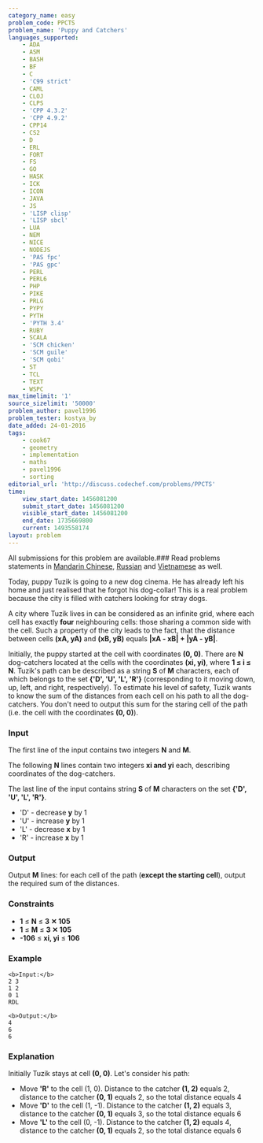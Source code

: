 ```yaml
---
category_name: easy
problem_code: PPCTS
problem_name: 'Puppy and Catchers'
languages_supported:
    - ADA
    - ASM
    - BASH
    - BF
    - C
    - 'C99 strict'
    - CAML
    - CLOJ
    - CLPS
    - 'CPP 4.3.2'
    - 'CPP 4.9.2'
    - CPP14
    - CS2
    - D
    - ERL
    - FORT
    - FS
    - GO
    - HASK
    - ICK
    - ICON
    - JAVA
    - JS
    - 'LISP clisp'
    - 'LISP sbcl'
    - LUA
    - NEM
    - NICE
    - NODEJS
    - 'PAS fpc'
    - 'PAS gpc'
    - PERL
    - PERL6
    - PHP
    - PIKE
    - PRLG
    - PYPY
    - PYTH
    - 'PYTH 3.4'
    - RUBY
    - SCALA
    - 'SCM chicken'
    - 'SCM guile'
    - 'SCM qobi'
    - ST
    - TCL
    - TEXT
    - WSPC
max_timelimit: '1'
source_sizelimit: '50000'
problem_author: pavel1996
problem_tester: kostya_by
date_added: 24-01-2016
tags:
    - cook67
    - geometry
    - implementation
    - maths
    - pavel1996
    - sorting
editorial_url: 'http://discuss.codechef.com/problems/PPCTS'
time:
    view_start_date: 1456081200
    submit_start_date: 1456081200
    visible_start_date: 1456081200
    end_date: 1735669800
    current: 1493558174
layout: problem
---
```

All submissions for this problem are available.###  Read problems statements in [Mandarin Chinese](http://www.codechef.com/download/translated/COOK67/mandarin/PPCTS.pdf), [Russian](http://www.codechef.com/download/translated/COOK67/russian/PPCTS.pdf) and [Vietnamese](http://www.codechef.com/download/translated/COOK67/vietnamese/PPCTS.pdf) as well.

Today, puppy Tuzik is going to a new dog cinema. He has already left his home and just realised that he forgot his dog-collar! This is a real problem because the city is filled with catchers looking for stray dogs.

A city where Tuzik lives in can be considered as an infinite grid, where each cell has exactly **four** neighbouring cells: those sharing a common side with the cell. Such a property of the city leads to the fact, that the distance between cells **(xA, yA)** and **(xB, yB)** equals **|xA - xB| + |yA - yB|**.

Initially, the puppy started at the cell with coordinates **(0, 0)**. There are **N** dog-catchers located at the cells with the coordinates **(xi, yi)**, where **1 ≤ i ≤ N**. Tuzik's path can be described as a string **S** of **M** characters, each of which belongs to the set **{'D', 'U', 'L', 'R'}** (corresponding to it moving down, up, left, and right, respectively). To estimate his level of safety, Tuzik wants to know the sum of the distances from each cell on his path to all the dog-catchers. You don't need to output this sum for the staring cell of the path (i.e. the cell with the coordinates **(0, 0)**).

### Input

The first line of the input contains two integers **N** and **M**.

The following **N** lines contain two integers **xi and yi** each, describing coordinates of the dog-catchers.

The last line of the input contains string **S** of **M** characters on the set **{'D', 'U', 'L', 'R'}**.

- 'D' - decrease **y** by 1
- 'U' - increase **y** by 1
- 'L' - decrease **x** by 1
- 'R' - increase **x** by 1

### Output

Output **M** lines: for each cell of the path (**except the starting cell**), output the required sum of the distances.

### Constraints

- **1** ≤ **N** ≤ **3 ✕ 105**
- **1** ≤ **M** ≤ **3 ✕ 105**
- **-106** ≤ **xi, yi** ≤ **106**

### Example

```
<b>Input:</b>
2 3
1 2
0 1
RDL

<b>Output:</b>
4
6
6

```
### Explanation

Initially Tuzik stays at cell **(0, 0)**. Let's consider his path:

- Move **'R'** to the cell (1, 0). Distance to the catcher **(1, 2)** equals 2, distance to the catcher **(0, 1)** equals 2, so the total distance equals 4
- Move **'D'** to the cell (1, -1). Distance to the catcher **(1, 2)** equals 3, distance to the catcher **(0, 1)** equals 3, so the total distance equals 6
- Move **'L'** to the cell (0, -1). Distance to the catcher **(1, 2)** equals 4, distance to the catcher **(0, 1)** equals 2, so the total distance equals 6